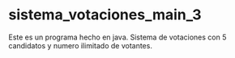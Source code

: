 # sistema_votaciones_main_3
Este es un programa hecho en java. Sistema de votaciones con 5 candidatos y numero ilimitado de votantes.
